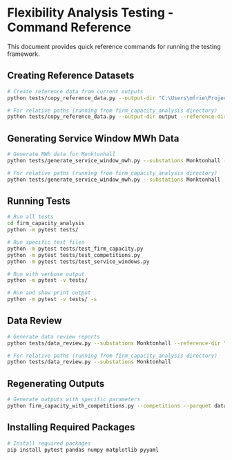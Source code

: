 # Flexibility Analysis Testing - Command Reference

This document provides quick reference commands for running the testing framework.

## Creating Reference Datasets

```bash
# Create reference data from current outputs
python tests/copy_reference_data.py --output-dir "C:\Users\mfrie\Projects\flexibility\flex_270425\firm_capacity_analysis\output" --reference-dir "C:\Users\mfrie\Projects\flexibility\flex_270425\firm_capacity_analysis\tests\reference_data"

# For relative paths (running from firm_capacity_analysis directory)
python tests/copy_reference_data.py --output-dir output --reference-dir tests/reference_data
```

## Generating Service Window MWh Data

```bash
# Generate MWh data for Monktonhall
python tests/generate_service_window_mwh.py --substations Monktonhall --output-dir "C:\Users\mfrie\Projects\flexibility\flex_270425\firm_capacity_analysis\output"

# For relative paths (running from firm_capacity_analysis directory)
python tests/generate_service_window_mwh.py --substations Monktonhall
```

## Running Tests

```bash
# Run all tests
cd firm_capacity_analysis
python -m pytest tests/

# Run specific test files
python -m pytest tests/test_firm_capacity.py
python -m pytest tests/test_competitions.py
python -m pytest tests/test_service_windows.py

# Run with verbose output
python -m pytest -v tests/

# Run and show print output
python -m pytest -v tests/ -s
```

## Data Review

```bash
# Generate data review reports
python tests/data_review.py --substations Monktonhall --reference-dir "C:\Users\mfrie\Projects\flexibility\flex_270425\firm_capacity_analysis\tests\reference_data" --output-dir "C:\Users\mfrie\Projects\flexibility\flex_270425\firm_capacity_analysis\output" --report-dir "C:\Users\mfrie\Projects\flexibility\flex_270425\firm_capacity_analysis\reports"

# For relative paths (running from firm_capacity_analysis directory)
python tests/data_review.py --substations Monktonhall
```

## Regenerating Outputs

```bash
# Generate outputs with specific parameters
python firm_capacity_with_competitions.py --competitions --parquet data\raw\monktonhall.parquet --workers 1 --targets data\samples\site_targets.csv --filter Monktonhall --year 2025
```

## Installing Required Packages

```bash
# Install required packages
pip install pytest pandas numpy matplotlib pyyaml
```